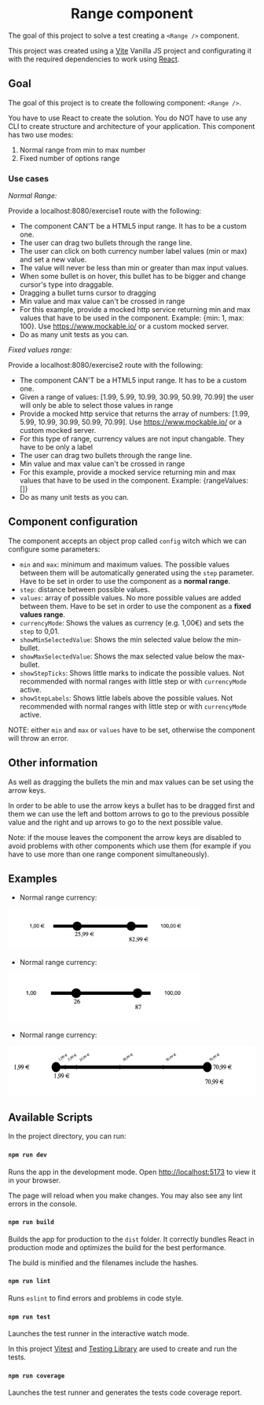 <h1 align="center">Range component</h1>

The goal of this project to solve a test creating a `<Range />` component.

This project was created using a [Vite](https://vitejs.dev/) Vanilla JS project and configurating it with the required dependencies to work using [React](https://react.dev/).

## Goal

The goal of this project is to create the following component: `<Range />`.

You have to use React to create the solution.
You do NOT have to use any CLI to create structure and architecture of your application.
This component has two use modes:

1. Normal range from min to max number
2. Fixed number of options range

### Use cases

_Normal Range:_

Provide a localhost:8080/exercise1 route with the following:

- The component CAN'T be a HTML5 input range. It has to be a custom one.
- The user can drag two bullets through the range line.
- The user can click on both currency number label values (min or max) and set a
  new value.
- The value will never be less than min or greater than max input values.
- When some bullet is on hover, this bullet has to be bigger and change cursor's type
  into draggable.
- Dragging a bullet turns cursor to dragging
- Min value and max value can't be crossed in range
- For this example, provide a mocked http service returning min and max values
  that have to be used in the component. Example: {min: 1, max: 100}. Use
  https://www.mockable.io/ or a custom mocked
  server.
- Do as many unit tests as you can.

_Fixed values range:_

Provide a localhost:8080/exercise2 route with the following:

- The component CAN'T be a HTML5 input range. It has to be a custom one.
- Given a range of values: [1.99, 5.99, 10.99, 30.99, 50.99, 70.99] the user will only
  be able to select those values in range
- Provide a mocked http service that returns the array of numbers: [1.99, 5.99,
  10.99, 30.99, 50.99, 70.99]. Use https://www.mockable.io/ or a custom mocked
  server.
- For this type of range, currency values are not input changable. They have to be
  only a label
- The user can drag two bullets through the range line.
- Min value and max value can't be crossed in range
- For this example, provide a mocked service returning min and max values that
  have to be used in the component. Example: {rangeValues: []}
- Do as many unit tests as you can.

## Component configuration

The component accepts an object prop called `config` witch which we can configure some parameters:

- `min` and `max`: minimum and maximum values. The possible values between them will be automatically generated using the `step` parameter. Have to be set in order to use the component as a **normal range**.
- `step`: distance between possible values.
- `values`: array of possible values. No more possible values are added between them. Have to be set in order to use the component as a **fixed values range**.
- `currencyMode`: Shows the values as currency (e.g. 1,00€) and sets the `step` to 0,01.
- `showMinSelectedValue`: Shows the min selected value below the min-bullet.
- `showMaxSelectedValue`: Shows the max selected value below the max-bullet.
- `showStepTicks`: Shows little marks to indicate the possible values. Not recommended with normal ranges with little step or with `currencyMode` active.
- `showStepLabels`: Shows little labels above the possible values. Not recommended with normal ranges with little step or with `currencyMode` active.

NOTE: either `min` and `max` or `values` have to be set, otherwise the component will throw an error.

## Other information

As well as dragging the bullets the min and max values can be set using the arrow keys.

In order to be able to use the arrow keys a bullet has to be dragged first and them we can use the left and bottom arrows to go to the previous possible value and the right and up arrows to go to the next possible value.

Note: if the mouse leaves the component the arrow keys are disabled to avoid problems with other components which use them (for example if you have to use more than one range component simultaneously).

## Examples

- Normal range currency:

<img src="./src/assets/Normal range currency.png" height="84px" alt="Normal range currency">

- Normal range currency:

<img src="./src/assets/Normal range no currency.png" height="100px" alt="Normal range no currency">

- Normal range currency:

<img src="./src/assets/Fixed values range with step ticks and labels.png" height="100px" alt="Fixed values range with step ticks and labels">

## Available Scripts

In the project directory, you can run:

#### `npm run dev`

Runs the app in the development mode.
Open [http://localhost:5173](http://localhost:5173) to view it in your browser.

The page will reload when you make changes.
You may also see any lint errors in the console.

#### `npm run build`

Builds the app for production to the `dist` folder.
It correctly bundles React in production mode and optimizes the build for the best performance.

The build is minified and the filenames include the hashes.

#### `npm run lint`

Runs `eslint` to find errors and problems in code style.

#### `npm run test`

Launches the test runner in the interactive watch mode.

In this project [Vitest](https://vitest.dev/) and [Testing Library](https://testing-library.com/) are used to create and run the tests.

#### `npm run coverage`

Launches the test runner and generates the tests code coverage report.
